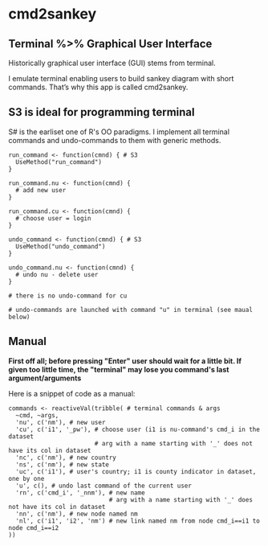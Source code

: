 # cmd2sankey

## Terminal %>% Graphical User Interface

Historically graphical user interface (GUI) stems from terminal. 

I emulate terminal enabling users to build sankey diagram with short commands. That’s why this app is called cmd2sankey.

## S3 is ideal for programming terminal

S# is the earliset one of R's OO paradigms. I implement all terminal commands and undo-commands to them with generic methods.

```{r}
run_command <- function(cmnd) { # S3
  UseMethod("run_command")
}
  
run_command.nu <- function(cmnd) {
  # add new user
}

run_command.cu <- function(cmnd) {
  # choose user = login
}

undo_command <- function(cmnd) { # S3
  UseMethod("undo_command")
}

undo_command.nu <- function(cmnd) {
  # undo nu - delete user
}

# there is no undo-command for cu

# undo-commands are launched with command "u" in terminal (see maual below)
```


## Manual

**First off all; before pressing "Enter" user should wait for a little bit. If given too little time, the "terminal" may lose you command's last argument/arguments**

Here is a snippet of code as a manual:

```{r}
commands <- reactiveVal(tribble( # terminal commands & args
  ~cmd, ~args,
  'nu', c('nm'), # new user
  'cu', c('i1', '_pw'), # choose user (i1 is nu-command's cmd_i in the dataset
                        # arg with a name starting with '_' does not have its col in dataset
  'nc', c('nm'), # new country
  'ns', c('nm'), # new state
  'uc', c('i1'), # user's country; i1 is county indicator in dataset, one by one
  'u', c(), # undo last command of the current user
  'rn', c('cmd_i', '_nnm'), # new name
                            # arg with a name starting with '_' does not have its col in dataset
  'nn', c('nm'), # new node named nm
  'nl', c('i1', 'i2', 'nm') # new link named nm from node cmd_i==i1 to node cmd_i==i2
))
```
